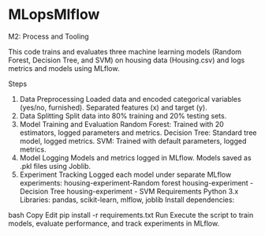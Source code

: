 # MLopsMlflow
M2: Process and Tooling

This code trains and evaluates three machine learning models (Random Forest, Decision Tree, and SVM) on housing data (Housing.csv) and logs metrics and models using MLflow.

Steps
1. Data Preprocessing
Loaded data and encoded categorical variables (yes/no, furnished).
Separated features (x) and target (y).
2. Data Splitting
Split data into 80% training and 20% testing sets.
3. Model Training and Evaluation
Random Forest: Trained with 20 estimators, logged parameters and metrics.
Decision Tree: Standard tree model, logged metrics.
SVM: Trained with default parameters, logged metrics.
4. Model Logging
Models and metrics logged in MLflow.
Models saved as .pkl files using Joblib.
5. Experiment Tracking
Logged each model under separate MLflow experiments:
housing-experiment-Random forest
housing-experiment - Decision Tree
housing-experiment - SVM
Requirements
Python 3.x
Libraries: pandas, scikit-learn, mlflow, joblib
Install dependencies:

bash
Copy
Edit
pip install -r requirements.txt
Run
Execute the script to train models, evaluate performance, and track experiments in MLflow.